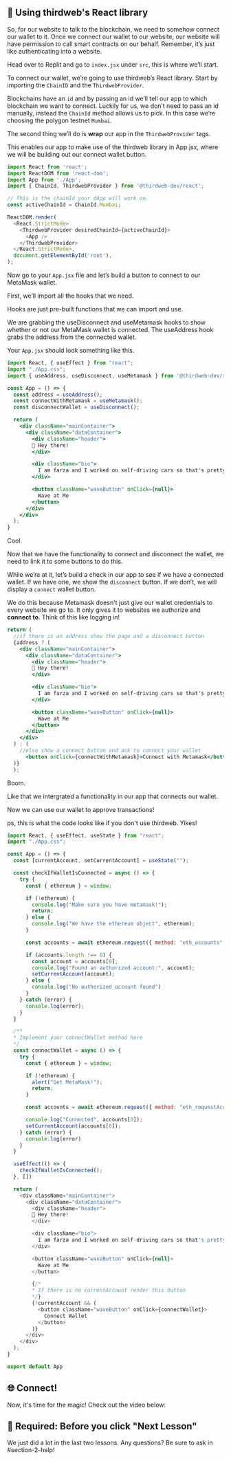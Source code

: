 ## 🌅 Using thirdweb's React library

So, for our website to talk to the blockchain, we need to somehow connect our wallet to it. Once we connect our wallet to our website, our website will have permission to call smart contracts on our behalf. Remember, it’s just like authenticating into a website.

Head over to Replit and go to `index.jsx` under `src`, this is where we’ll start.

To connect our wallet, we’re going to use thirdweb’s React library. Start by importing the `ChainID` and the `ThirdwebProvider`.

Blockchains have an `id` and by passing an id we’ll tell our app to which blockchain we want to connect. Luckily for us, we don’t need to pass an id manually, instead the `ChainId` method allows us to pick. In this case we’re choosing the polygon testnet `Mumbai`.

The second thing we’ll do is **wrap** our app in the `ThirdwebProvider` tags. 

This enables our app to make use of the thirdweb library in App.jsx, where we will be building out our connect wallet button.

```javascript
import React from 'react';
import ReactDOM from 'react-dom';
import App from './App';
import { ChainId, ThirdwebProvider } from '@thirdweb-dev/react';

// This is the chainId your dApp will work on.
const activeChainId = ChainId.Mumbai;

ReactDOM.render(
  <React.StrictMode>
    <ThirdwebProvider desiredChainId={activeChainId}>
      <App />
    </ThirdwebProvider>
  </React.StrictMode>,
  document.getElementById('root'),
);
```

Now go to your `App.jsx` file and let’s build a button to connect to our MetaMask wallet.

First, we’ll import all the hooks that we need.

Hooks are just pre-built functions that we can import and use.

We are grabbing the useDisconnect and useMetamask hooks to show whether or not our MetaMask wallet is connected. The useAddress hook grabs the address from the connected wallet.

Your `App.jsx` should look something like this.

```jsx
import React, { useEffect } from "react";
import "./App.css";
import { useAddress, useDisconnect, useMetamask } from '@thirdweb-dev/react';

const App = () => {
  const address = useAddress();
  const connectWithMetamask = useMetamask();
  const disconnectWallet = useDisconnect();

  return (
    <div className="mainContainer">
      <div className="dataContainer">
        <div className="header">
        👋 Hey there!
        </div>

        <div className="bio">
          I am farza and I worked on self-driving cars so that's pretty cool right? Connect your Ethereum wallet and wave at me!
        </div>

        <button className="waveButton" onClick={null}>
          Wave at Me
        </button>
      </div>
    </div>
  );
}
```

Cool.

Now that we have the functionality to connect and disconnect the wallet, we need to link it to some buttons to do this. 

While we’re at it, let’s build a check in our app to see if we have a connected wallet.
If we have one, we show the `disconnect` button. If we don’t, we will display a `connect` wallet button.

We do this because Metamask doesn't just give our wallet credentials to every website we go to. It only gives it to websites we authorize and **connect to**. Think of this like logging in!

```jsx
return (
  //if there is an address show the page and a disconnect button
  {address ? (
    <div className="mainContainer">
      <div className="dataContainer">
        <div className="header">
        👋 Hey there!
        </div>

        <div className="bio">
          I am farza and I worked on self-driving cars so that's pretty cool right? Connect your Ethereum wallet and wave at me!
        </div>

        <button className="waveButton" onClick={null}>
          Wave at Me
        </button>
      </div>
    </div>
  ) : (
    //else show a connect button and ask to connect your wallet
      <button onClick={connectWithMetamask}>Connect with Metamask</button>
  )}
  );
```

Boom.

Like that we intergrated a functionality in our app that connects our wallet.

Now we can use our wallet to approve transactions!

ps, this is what the code looks like if you don't use thirdweb. 
Yikes!


```javascript
import React, { useEffect, useState } from "react";
import "./App.css";

const App = () => {
  const [currentAccount, setCurrentAccount] = useState("");

  const checkIfWalletIsConnected = async () => {
    try {
      const { ethereum } = window;

      if (!ethereum) {
        console.log("Make sure you have metamask!");
        return;
      } else {
        console.log("We have the ethereum object", ethereum);
      }

      const accounts = await ethereum.request({ method: "eth_accounts" });

      if (accounts.length !== 0) {
        const account = accounts[0];
        console.log("Found an authorized account:", account);
        setCurrentAccount(account);
      } else {
        console.log("No authorized account found")
      }
    } catch (error) {
      console.log(error);
    }
  }

  /**
  * Implement your connectWallet method here
  */
  const connectWallet = async () => {
    try {
      const { ethereum } = window;

      if (!ethereum) {
        alert("Get MetaMask!");
        return;
      }

      const accounts = await ethereum.request({ method: "eth_requestAccounts" });

      console.log("Connected", accounts[0]);
      setCurrentAccount(accounts[0]);
    } catch (error) {
      console.log(error)
    }
  }

  useEffect(() => {
    checkIfWalletIsConnected();
  }, [])

  return (
    <div className="mainContainer">
      <div className="dataContainer">
        <div className="header">
        👋 Hey there!
        </div>

        <div className="bio">
          I am farza and I worked on self-driving cars so that's pretty cool right? Connect your Ethereum wallet and wave at me!
        </div>

        <button className="waveButton" onClick={null}>
          Wave at Me
        </button>

        {/*
        * If there is no currentAccount render this button
        */}
        {!currentAccount && (
          <button className="waveButton" onClick={connectWallet}>
            Connect Wallet
          </button>
        )}
      </div>
    </div>
  );
}

export default App
```

## 🌐 Connect!

Now, it's time for the magic! Check out the video below:


## 🚨 Required: Before you click "Next Lesson"

We just did a lot in the last two lessons. Any questions? Be sure to ask in #section-2-help!
